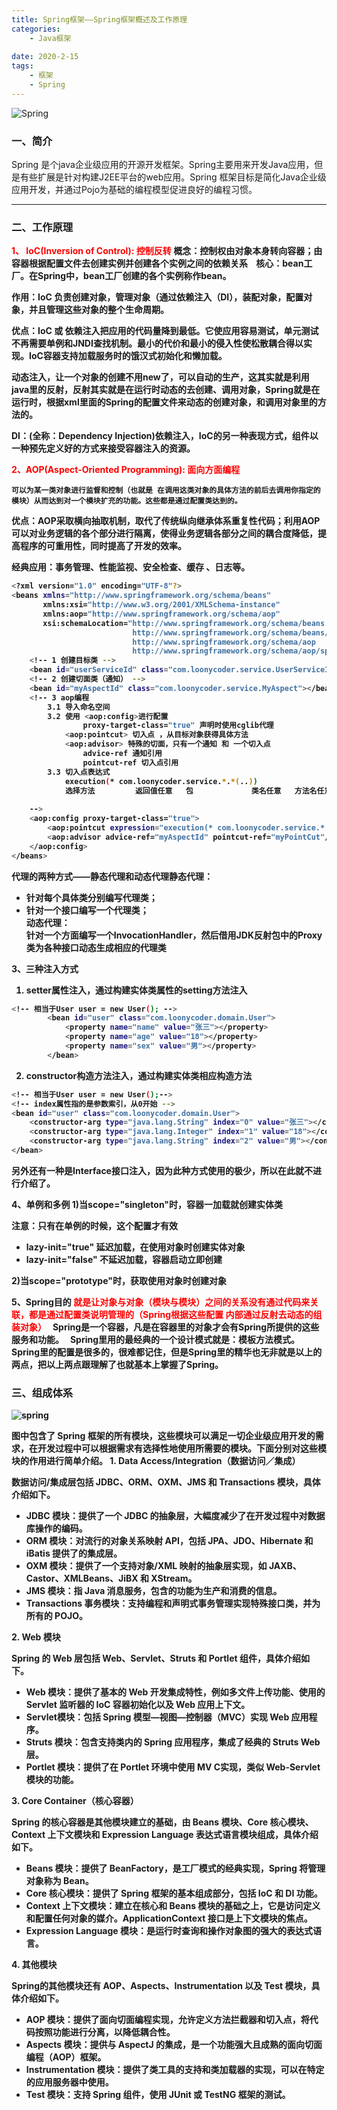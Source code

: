 ```yaml
---
title: Spring框架——Spring框架概述及工作原理
categories:
    - Java框架
    
date: 2020-2-15
tags:
	- 框架
    - Spring
---
```


![Spring](/images/spring_logo.jpg)

### 一、简介
Spring 是个java企业级应用的开源开发框架。Spring主要用来开发Java应用，但是有些扩展是针对构建J2EE平台的web应用。Spring 框架目标是简化Java企业级应用开发，并通过Pojo为基础的编程模型促进良好的编程习惯。

---

### 二、工作原理
<font style="color: red"><b>1、 IoC(Inversion of Control): 控制反转<b></font>
概念：控制权由对象本身转向容器；由容器根据配置文件去创建实例并创建各个实例之间的依赖关系 
 
核心：bean工厂。在Spring中，bean工厂创建的各个实例称作bean。  

作用：IoC 负责创建对象，管理对象（通过依赖注入（DI），装配对象，配置对象，并且管理这些对象的整个生命周期。

优点：IoC 或 依赖注入把应用的代码量降到最低。它使应用容易测试，单元测试不再需要单例和JNDI查找机制。最小的代价和最小的侵入性使松散耦合得以实现。IoC容器支持加载服务时的饿汉式初始化和懒加载。

动态注入，让一个对象的创建不用new了，可以自动的生产，这其实就是利用java里的反射，反射其实就是在运行时动态的去创建、调用对象，Spring就是在运行时，根据xml里面的Spring的配置文件来动态的创建对象，和调用对象里的方法的。 

DI：(全称：Dependency Injection)依赖注入，IoC的另一种表现方式，组件以一种预先定义好的方式来接受容器注入的资源。

<font style="color: red"><b>2、AOP(Aspect-Oriented Programming): 面向方面编程<b></font> 

	可以为某一类对象进行监督和控制（也就是 在调用这类对象的具体方法的前后去调用你指定的模块）从而达到对一个模块扩充的功能。这些都是通过配置类达到的。 

优点：AOP采取横向抽取机制，取代了传统纵向继承体系重复性代码；利用AOP可以对业务逻辑的各个部分进行隔离，使得业务逻辑各部分之间的耦合度降低，提高程序的可重用性，同时提高了开发的效率。

经典应用：事务管理、性能监视、安全检查、缓存 、日志等。

```bash
<?xml version="1.0" encoding="UTF-8"?>
<beans xmlns="http://www.springframework.org/schema/beans"
       xmlns:xsi="http://www.w3.org/2001/XMLSchema-instance"
       xmlns:aop="http://www.springframework.org/schema/aop"
       xsi:schemaLocation="http://www.springframework.org/schema/beans 
                           http://www.springframework.org/schema/beans/spring-beans.xsd
                           http://www.springframework.org/schema/aop 
                           http://www.springframework.org/schema/aop/spring-aop.xsd">
    <!-- 1 创建目标类 -->
    <bean id="userServiceId" class="com.loonycoder.service.UserServiceImpl"></bean>
    <!-- 2 创建切面类（通知） -->
    <bean id="myAspectId" class="com.loonycoder.service.MyAspect"></bean>
    <!-- 3 aop编程 
        3.1 导入命名空间
        3.2 使用 <aop:config>进行配置
                proxy-target-class="true" 声明时使用cglib代理
            <aop:pointcut> 切入点 ，从目标对象获得具体方法
            <aop:advisor> 特殊的切面，只有一个通知 和 一个切入点
                advice-ref 通知引用
                pointcut-ref 切入点引用
        3.3 切入点表达式
            execution(* com.loonycoder.service.*.*(..))
            选择方法         返回值任意   包             类名任意   方法名任意   参数任意
 
    -->
    <aop:config proxy-target-class="true">
        <aop:pointcut expression="execution(* com.loonycoder.service.*.*(..))" id="myPointCut"/>
        <aop:advisor advice-ref="myAspectId" pointcut-ref="myPointCut"/>
    </aop:config>
</beans>
```

代理的两种方式——静态代理和动态代理静态代理：  
- 针对每个具体类分别编写代理类；  
- 针对一个接口编写一个代理类；  
动态代理：  
针对一个方面编写一个InvocationHandler，然后借用JDK反射包中的Proxy类为各种接口动态生成相应的代理类

3、三种注入方式
1. setter属性注入，通过构建实体类属性的setting方法注入
```bash
<!-- 相当于User user = new User(); -->
        <bean id="user" class="com.loonycoder.domain.User">
            <property name="name" value="张三"></property>
            <property name="age" value="18"></property>
            <property name="sex" value="男"></property>
        </bean>
```

2. constructor构造方法注入，通过构建实体类相应构造方法
```bash
<!-- 相当于User user = new User();-->
<!-- index属性指的是参数索引，从0开始 -->
<bean id="user" class="com.loonycoder.domain.User">
    <constructor-arg type="java.lang.String" index="0" value="张三"></constructor-arg>
    <constructor-arg type="java.lang.Integer" index="1" value="18"></constructor-arg>
    <constructor-arg type="java.lang.String" index="2" value="男"></constructor-arg>
</bean>
```
另外还有一种是Interface接口注入，因为此种方式使用的极少，所以在此就不进行介绍了。

4、单例和多例
1)当scope="singleton"时，容器一加载就创建实体类

**注意：只有在单例的时候，这个配置才有效**
- lazy-init="true" 延迟加载，在使用对象时创建实体对象 
- lazy-init="false" 不延迟加载，容器启动立即创建

2)当scope="prototype"时，获取使用对象时创建对象

5、Spring目的
<font style="color: red"><b>就是让对象与对象（模块与模块）之间的关系没有通过代码来关联，都是通过配置类说明管理的（Spring根据这些配置 内部通过反射去动态的组装对象）</b></font>  
Spring是一个容器，凡是在容器里的对象才会有Spring所提供的这些服务和功能。  
Spring里用的最经典的一个设计模式就是：模板方法模式。Spring里的配置是很多的，很难都记住，但是Spring里的精华也无非就是以上的两点，把以上两点跟理解了也就基本上掌握了Spring。

### 三、组成体系
![spring](/images/spring-framework.gif)

图中包含了 Spring 框架的所有模块，这些模块可以满足一切企业级应用开发的需求，在开发过程中可以根据需求有选择性地使用所需要的模块。下面分别对这些模块的作用进行简单介绍。
**1. Data Access/Integration（数据访问／集成）**

数据访问/集成层包括 JDBC、ORM、OXM、JMS 和 Transactions 模块，具体介绍如下。
- JDBC 模块：提供了一个 JDBC 的抽象层，大幅度减少了在开发过程中对数据库操作的编码。
- ORM 模块：对流行的对象关系映射 API，包括 JPA、JDO、Hibernate 和 iBatis 提供了的集成层。
- OXM 模块：提供了一个支持对象/XML 映射的抽象层实现，如 JAXB、Castor、XMLBeans、JiBX 和 XStream。
- JMS 模块：指 Java 消息服务，包含的功能为生产和消费的信息。
- Transactions 事务模块：支持编程和声明式事务管理实现特殊接口类，并为所有的 POJO。

**2. Web 模块**

Spring 的 Web 层包括 Web、Servlet、Struts 和 Portlet 组件，具体介绍如下。
- Web 模块：提供了基本的 Web 开发集成特性，例如多文件上传功能、使用的 Servlet 监听器的 IoC 容器初始化以及 Web 应用上下文。
- Servlet模块：包括 Spring 模型—视图—控制器（MVC）实现 Web 应用程序。
- Struts 模块：包含支持类内的 Spring 应用程序，集成了经典的 Struts Web 层。
- Portlet 模块：提供了在 Portlet 环境中使用 MV C实现，类似 Web-Servlet 模块的功能。

**3. Core Container（核心容器）**

Spring 的核心容器是其他模块建立的基础，由 Beans 模块、Core 核心模块、Context 上下文模块和 Expression Language 表达式语言模块组成，具体介绍如下。
- Beans 模块：提供了 BeanFactory，是工厂模式的经典实现，Spring 将管理对象称为 Bean。
- Core 核心模块：提供了 Spring 框架的基本组成部分，包括 IoC 和 DI 功能。
- Context 上下文模块：建立在核心和 Beans 模块的基础之上，它是访问定义和配置任何对象的媒介。ApplicationContext 接口是上下文模块的焦点。
- Expression Language 模块：是运行时查询和操作对象图的强大的表达式语言。

**4. 其他模块**

Spring的其他模块还有 AOP、Aspects、Instrumentation 以及 Test 模块，具体介绍如下。
- AOP 模块：提供了面向切面编程实现，允许定义方法拦截器和切入点，将代码按照功能进行分离，以降低耦合性。
- Aspects 模块：提供与 AspectJ 的集成，是一个功能强大且成熟的面向切面编程（AOP）框架。
- Instrumentation 模块：提供了类工具的支持和类加载器的实现，可以在特定的应用服务器中使用。
- Test 模块：支持 Spring 组件，使用 JUnit 或 TestNG 框架的测试。


